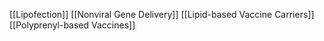 [[Lipofection]]
[[Nonviral Gene Delivery]]
[[Lipid-based Vaccine Carriers]]
[[Polyprenyl-based Vaccines]]
